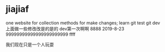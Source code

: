 ﻿# jiajiaf
one website for collection methods for make changes;
learn git test git
dev 上面做一些修改改是的是的  dev第一次啊啊 8888
2019-8-23
99999999999999999999999
ffff

我们现在只是一个人玩耍